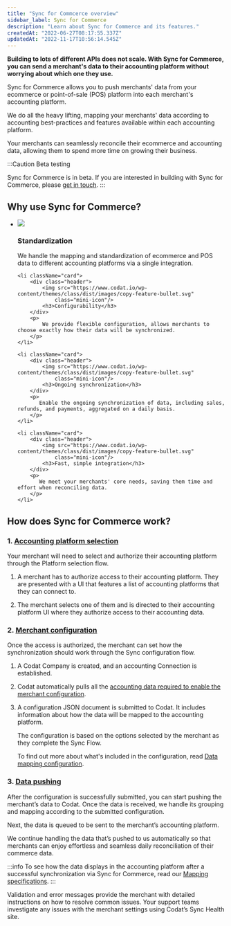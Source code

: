 ```yaml
---
title: "Sync for Commcerce overview"
sidebar_label: Sync for Commerce
description: "Learn about Sync for Commerce and its features."
createdAt: "2022-06-27T08:17:55.337Z"
updatedAt: "2022-11-17T10:56:14.545Z"
---
```


**Building to lots of different APIs does not scale. With Sync for Commerce, you can send a merchant's data to their accounting platform without worrying about which one they use.**

Sync for Commerce allows you to push merchants' data from your ecommerce or point-of-sale (POS) platform into each merchant's accounting platform.

We do all the heavy lifting, mapping your merchants' data according to accounting best-practices and features available within each accounting platform.

Your merchants can seamlessly reconcile their ecommerce and accounting data, allowing them to spend more time on growing their business.

:::Caution Beta testing

Sync for Commerce is in beta. If you are interested in building with Sync for Commerce, please [get in touch](mailto:sync-for-commerce@codat.io).
:::

## Why use Sync for Commerce?

<ul className="card-container col-2">
    <li className="card">
        <div class="header">
            <img src="https://www.codat.io/wp-content/themes/class/dist/images/copy-feature-bullet.svg"
                class="mini-icon"/>
            <h3>Standardization</h3>
        </div>
        <p>
            We handle the mapping and standardization of ecommerce and POS data to different accounting platforms via a single integration.
        </p>
    </li>

    <li className="card">
        <div class="header">
            <img src="https://www.codat.io/wp-content/themes/class/dist/images/copy-feature-bullet.svg"
                class="mini-icon"/>
            <h3>Configurability</h3>
        </div>
        <p>
            We provide flexible configuration, allows merchants to choose exactly how their data will be synchronized.
        </p>
    </li>

    <li className="card">
        <div class="header">
            <img src="https://www.codat.io/wp-content/themes/class/dist/images/copy-feature-bullet.svg"
                class="mini-icon"/>
            <h3>Ongoing synchronization</h3>
        </div>
        <p>
           Enable the ongoing synchronization of data, including sales, refunds, and payments, aggregated on a daily basis.
        </p>
    </li>

    <li className="card">
        <div class="header">
            <img src="https://www.codat.io/wp-content/themes/class/dist/images/copy-feature-bullet.svg"
                class="mini-icon"/>
            <h3>Fast, simple integration</h3>
        </div>
        <p>
           We meet your merchants' core needs, saving them time and effort when reconciling data.
        </p>
    </li>

</ul>

## How does Sync for Commerce work?

### 1. [Accounting platform selection](/sync-platform-selection)

Your merchant will need to select and authorize their accounting platform through the Platform selection flow.

1. A merchant has to authorize access to their accounting platform. They are presented with a UI that features a list of accounting platforms that they can connect to.

2. The merchant selects one of them and is directed to their accounting platform UI where they authorize access to their accounting data.

### 2. [Merchant configuration](/implementing-codats-no-code-merchant-configuration)

Once the access is authorized, the merchant can set how the synchronization should work through the Sync configuration flow.

1. A Codat Company is created, and an accounting Connection is established.
2. Codat automatically pulls all the [accounting data required to enable the merchant configuration](/sync-for-commerce-prerequisites#required-data-types).
3. A configuration JSON document is submitted to Codat. It includes information about how the data will be mapped to the accounting platform.

   The configuration is based on the options selected by the merchant as they complete the Sync Flow.

   To find out more about what's included in the configuration, read [Data mapping configuration](/sync-your-own-merchant-journey#data-mapping-configuration).

### 3. [Data pushing](/sync-data-pushing)

After the configuration is successfully submitted, you can start pushing the merchant’s data to Codat. Once the data is received, we handle its grouping and mapping according to the submitted configuration.

Next, the data is queued to be sent to the merchant’s accounting platform.

We continue handling the data that’s pushed to us automatically so that merchants can enjoy effortless and seamless daily reconciliation of their commerce data.

:::info
To see how the data displays in the accounting platform after a successful synchronization via Sync for Commerce, read our [Mapping specifications](/mapping-specifications).
:::

Validation and error messages provide the merchant with detailed instructions on how to resolve common issues. Your support teams investigate any issues with the merchant settings using Codat’s Sync Health site.
